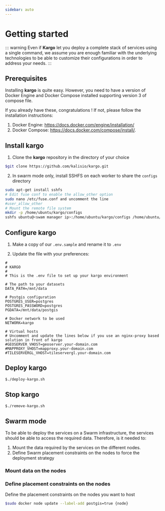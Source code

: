 ```yaml
---
sidebar: auto
---
```


# Getting started

::: warning
Even if **Kargo** let you deploy a complete stack of services using a single command, we assume you are enough familiar with the underlying technologies to be able to customize their configurations in order to address your needs.
:::

## Prerequisites

Installing **kargo** is quite easy. However, you need to have a version of Docker Engine and Docker Compose installed supporting version 3 of compose file. 

If you already have these, congratulations ! If not, please follow the installation instructions:
1. Docker Engine: https://docs.docker.com/engine/installation/
2. Docker Compose: https://docs.docker.com/compose/install/.

## Install kargo

1. Clone the **kargo** repository in the directory of your choice

```bash
$git clone https://github.com/kalisio/kargo.git
```

2. In swarm mode only, install SSHFS on each worker to share the `configs` directory

```bash
sudo apt-get install sshfs
# Edit fuse conf to enable the allow_other option
sudo nano /etc/fuse.conf and uncomment the line
#user_allow_other
# Mount the remote file system
mkdir -p /home/ubuntu/kargo/configs
sshfs ubuntu@<swam manager ip>:/home/ubuntu/kargo/configs /home/ubuntu/kargo/configs -o IdentityFile=/home/ubuntu/.ssh/ssh.pem -o allow_other
```

## Configure kargo

1. Make a copy of our `.env.sample` and rename it to `.env`

2. Update the file with your preferences:

```
#
# KARGO
#
# This is the .env file to set up your kargo environment

# The path to your datasets
DATA_PATH=/mnt/data

# Postgis configuration
POSTGRES_USER=postgres
POSTGRES_PASSWORD=postgres
PGDATA=/mnt/data/postgis

# Docker network to be used
NETWORK=kargo

# Virtual hosts 
# Uncomment and update the lines below if you use an nginx-proxy based solution in front of kargo
#GEOSERVER_VHOST=geoserver.your-domain.com
#MAPPROXY_VHOST=mapproxy.your-domain.com
#TILESERVERGL_VHOST=tileservergl.your-domain.com
```

## Deploy kargo

```bash
$./deploy-kargo.sh
```

## Stop kargo

```bash
$./remove-kargo.sh
```

## Swarm mode

To be able to deploy the services on a Swarm infrastructure, the services should be able to access the required data. Therefore, is it needed to:
1. Mount the data required by the services on the different nodes.
1. Define Swarm placement constraints on the nodes to force the deployment strategy

### Mount data on the nodes



### Define placement constraints on the nodes

Define the placement constraints on the nodes you want to host

```bash
$sudo docker node update --label-add postgis=true {node}
```

